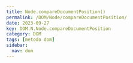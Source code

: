 ```yaml
---
title: Node.compareDocumentPosition()
permalink: /DOM/Node/compareDocumentPosition/
date: 2023-09-27
key: DOM.N.Node.compareDocumentPosition
category: DOM
tags: [metodo dom]
sidebar:
  nav: dom
---
```

